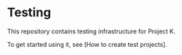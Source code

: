Testing
=======
This repository contains testing infrastructure for Project K.

To get started using it, see [How to create test projects].
